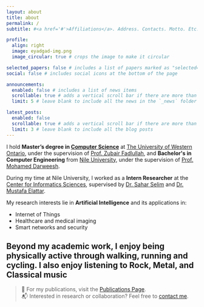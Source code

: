 ```yaml
---
layout: about
title: about
permalink: /
subtitle: #<a href='#'>Affiliations</a>. Address. Contacts. Motto. Etc.

profile:
  align: right
  image: eyadgad-img.png
  image_circular: true # crops the image to make it circular

selected_papers: false # includes a list of papers marked as "selected={true}"
social: false # includes social icons at the bottom of the page

announcements:
  enabled: false # includes a list of news items
  scrollable: true # adds a vertical scroll bar if there are more than 3 news items
  limit: 5 # leave blank to include all the news in the `_news` folder

latest_posts:
  enabled: false
  scrollable: true # adds a vertical scroll bar if there are more than 3 new posts items
  limit: 3 # leave blank to include all the blog posts
---
```


I hold **Master’s degree in [Computer Science](https://www.csd.uwo.ca/)** at [The University of Western Ontario](https://www.uwo.ca/), under the supervision of [Prof. Zubair Fadlullah](https://www.zfadlullah.org/home), and **Bachelor's in Computer Engineering** from [Nile University](https://www.nu.edu.eg/), under the supervision of [Prof. Mohamed Darweesh](https://www.nu.edu.eg/academic-staff/dr-mohamed-s-darweesh).

During my time at Nile University, I worked as a **Intern Researcher** at the [Center for Informatics Sciences](https://www.cis.nu.edu.eg/), supervised by [Dr. Sahar Selim](https://nu.edu.eg/academic-staff/dr-sahar-selim) and [Dr. Mustafa Elattar](https://www.nu.edu.eg/academic-staff/dr-mustafa-elattar).

My research interests lie in **Artificial Intelligence** and its applications in:

- Internet of Things
- Healthcare and medical imaging
- Smart networks and security

## Beyond my academic work, I enjoy being physically active through walking, running and cycling. I also enjoy listening to Rock, Metal, and Classical music

> 🔗 For my publications, visit the [Publications Page](/publications/).  
> 📬 Interested in research or collaboration? Feel free to [contact me](/contact).
